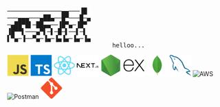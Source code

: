 <pre>

───────────────▄▄───▐█
───▄▄▄───▄██▄──█▀───█─▄
─▄██▀█▌─██▄▄──▐█▀▄─▐█▀
▐█▀▀▌───▄▀▌─▌─█─▌──▌─▌
▌▀▄─▐──▀▄─▐▄─▐▄▐▄─▐▄─▐▄
                             helloo...  
</pre>





<p align="left">
  <!-- Languages -->
  <img src="https://raw.githubusercontent.com/devicons/devicon/master/icons/javascript/javascript-original.svg" alt="JavaScript" width="50" height="50"/>
  <img src="https://raw.githubusercontent.com/devicons/devicon/master/icons/typescript/typescript-original.svg" alt="TypeScript" width="50" height="50"/>

  <!-- Frontend -->
  <img src="https://raw.githubusercontent.com/devicons/devicon/master/icons/react/react-original.svg" alt="React" width="50" height="50"/>
  <img src="https://raw.githubusercontent.com/devicons/devicon/master/icons/nextjs/nextjs-original-wordmark.svg" alt="Next.js" width="50" height="50"/>

  <!-- Backend -->
  <img src="https://raw.githubusercontent.com/devicons/devicon/master/icons/nodejs/nodejs-original.svg" alt="Node.js" width="50" height="50"/>
  <img src="https://raw.githubusercontent.com/devicons/devicon/master/icons/express/express-original.svg" alt="Express.js" width="50" height="50"/>

  <!-- Databases -->
  <img src="https://raw.githubusercontent.com/devicons/devicon/master/icons/mongodb/mongodb-original.svg" alt="MongoDB" width="50" height="50"/>
  <img src="https://raw.githubusercontent.com/devicons/devicon/master/icons/mysql/mysql-original.svg" alt="MySQL" width="50" height="50"/>

  <!-- Cloud / DevOps -->
  <img src="https://upload.wikimedia.org/wikipedia/commons/9/93/Amazon_Web_Services_Logo.svg" alt="AWS" width="50" height="50"/>

  <!-- API / Tools -->
  <img src="https://www.vectorlogo.zone/logos/getpostman/getpostman-icon.svg" alt="Postman" width="50" height="50"/>
  <img src="https://raw.githubusercontent.com/devicons/devicon/master/icons/git/git-original.svg" alt="Git" width="50" height="50"/>
</p>
